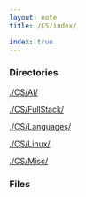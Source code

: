 ```yaml
---
layout: note
title: /CS/index/

index: true
---
```

<h3>Directories</h3>

<a href='/note/CS/AI/index/'>./CS/AI/</a>

<a href='/note/CS/FullStack/index/'>./CS/FullStack/</a>

<a href='/note/CS/Languages/index/'>./CS/Languages/</a>

<a href='/note/CS/Linux/index/'>./CS/Linux/</a>

<a href='/note/CS/Misc/index/'>./CS/Misc/</a>

<h3>Files</h3>

